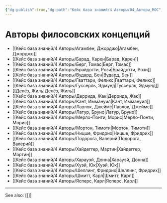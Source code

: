 ```yaml
---
{"dg-publish":true,"dg-path":"Кейс база знаний/4 Авторы/04_Авторы_MOC","permalink":"/kejs-baza-znanij/4-avtory/04-avtory-moc/"}
---
```


# Авторы филосовских концепций

- [[Кейс база знаний/4 Авторы/Агамбен, Джорджо\|Агамбен, Джорджо]]
- [[Кейс база знаний/4 Авторы/Барад, Карен\|Барад, Карен]]
- [[Кейс база знаний/4 Авторы/Берг, Томас\|Берг, Томас]]
- [[Кейс база знаний/4 Авторы/Брайдотти, Рози\|Брайдотти, Рози]]
- [[Кейс база знаний/4 Авторы/Вудард, Бен\|Вудард, Бен]]
- [[Кейс база знаний/4 Авторы/Гваттари, Феликс\|Гваттари, Феликс]]
- [[Кейс база знаний/4 Авторы/Гуссерль, Эдмунд\|Гуссерль, Эдмунд]]
- [[Делёз, Жиль\|Делёз, Жиль]]
- [[Кейс база знаний/4 Авторы/Деррида, Жак\|Деррида, Жак]]
- [[Кейс база знаний/4 Авторы/Кант, Иммануил\|Кант, Иммануил]]
- [[Кейс база знаний/4 Авторы/Лавлок, Джеймс\|Лавлок, Джеймс]]
- [[Кейс база знаний/4 Авторы/Латур, Бруно\|Латур, Бруно]]
- [[Кейс база знаний/4 Авторы/Мерло-Понти, Морис\|Мерло-Понти, Морис]]
- [[Кейс база знаний/4 Авторы/Мортон, Тимоти\|Мортон, Тимоти]]
- [[Кейс база знаний/4 Авторы/Ницше, Фридрих\|Ницше, Фридрих]]
- [[Кейс база знаний/4 Авторы/Подорога, Валерий\|Подорога, Валерий]]
- [[Кейс база знаний/4 Авторы/Хайдеггер, Мартин\|Хайдеггер, Мартин]]
- [[Кейс база знаний/4 Авторы/Харауэй, Донна\|Харауэй, Донна]]
- [[Кейс база знаний/4 Авторы/Хуэй, Юк\|Хуэй, Юк]]
- [[Кейс база знаний/4 Авторы/Шеллинг, Фридрих\|Шеллинг, Фридрих]]
- [[Кейс база знаний/4 Авторы/Шмитт, Карл\|Шмитт, Карл]]
- [[Кейс база знаний/4 Авторы/Ясперс, Карл\|Ясперс, Карл]]






---
See also:
[[]]
